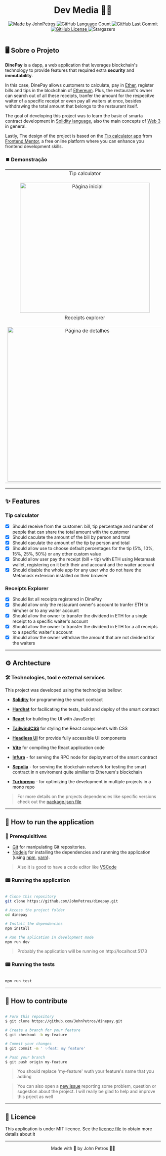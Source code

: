 <h1 align="center">
  Dev Media 👨‍💻
</h1>

<div align="center">
   <a href="https://github.com/JohnPetros">
    <img alt="Made by JohnPetros" src="https://img.shields.io/badge/made%20by-JohnPetros-blueviolet">
   </a>
   <img alt="GitHub Language Count" src="https://img.shields.io/github/languages/count/JohnPetros/dev-media">
   <a href="https://github.com/JohnPetros/dev-media/commits/main">
    <img alt="GitHub Last Commit" src="https://img.shields.io/github/last-commit/JohnPetros/dev-media">
   </a>
  </a>
   </a>
   <a href="https://github.com/JohnPetros/dev-media/blob/main/LICENSE.md">
    <img alt="GitHub License" src="https://img.shields.io/github/license/JohnPetros/dev-media">
   </a>
    <img alt="Stargazers" src="https://img.shields.io/github/stars/JohnPetros/dev-media?style=social">
</div>
<br>

## 🖥️ Sobre o Projeto

**DinePay** is a dapp, a web application that leverages blockchain's technology to provide features that required extra **security** and **immutability**.

In this case, DinePay allows customers to calculate, pay in [Ether](https://www.researchgate.net/publication/369869912_Ethereum_Introduction_Expectation_and_Implementation), register bills and tips in the blockchain of [Ethereum](https://ethereum.org/en/). Plus, the restaurant's owner can search out of all these receipts, tranfer the amount for the respecitve waiter of a specific receipt or even pay all waiters at once, besides withdrawing the total amount that belongs to the restaurant itself. 

The goal of developing this project was to learn the basic of smarta contract development in [Solidity language](https://soliditylang.org/), also the main concepts of [Web 3](https://hbr.org/2022/05/what-is-web3) in general.

Lastly, The design of the project is based on the [Tip calculator app](https://www.frontendmentor.io/challenges/tip-calculator-app-ugJNGbJUX) from [Frontend Mentor](https://www.frontendmentor.io/), a free online platform where you can enhance you frontend development skills.


### ⏹️ Demonstração

<table align="center">
  <tr>
    <td align="center">
    <span>Tip calculator<br/><br/></span>
    <img src="documentation/images/home-page.png" alt="Página inicial" height="420"  />
    </td>
  </tr>
  <tr>
    <td align="center">
    <span>Receipts explorer<br/><br/></span>
    <img src="documentation/images/details-page.png" alt="Página de detalhes" height="500" />
    </td>
  </tr>
</table>

---

## ✨ Features

### Tip calculator

- [x] Should receive from the customer: bill, tip percentage  and number of people that can share the total amount with the customer
- [x] Should caculate the amount of the bill by person and total 
- [x] Should caculate the amount of the tip by person and total 
- [x] Should allow use to choose default percentages for the tip (5%, 10%, 15%, 25%, 50%) or any other custom value
- [x] Should allow user pay the receipt (bill + tip) with ETH using Metamask wallet, registering on it both their and account and the waiter account
- [x] Should disable the whole app for any user who do not have the Metamask extension installed on their browser

### Receipts Explorer

- [x] Should list all receipts registered in DinePay
- [x] Should allow only the restaurant owner's account to tranfer ETH to him/her or to any waiter account
- [x] Should allow the owner to transfer the dividend in ETH for a single receipt to a specific waiter's account
- [x] Should allow the owner to transfer the dividend in ETH for a all receipts to a specific waiter's account
- [x] Should allow the owner withdraw the amount that are not dividend for the waiters

---

## ⚙️ Archtecture

### 🛠️ Technologies, tool e external services

This project was developed using the technolgies bellow:

- **[Solidity](https://soliditylang.org/)** for programming the smart contract

- **[Hardhat](https://hardhat.org/)** for facilicating the tests, build and deploy of the smart contract

- **[React](https://react.dev/)** for building the UI with JavaScript

- **[TailwindCSS](https://tailwindcss.com/)** for styling the React components with CSS

- **[Headless UI](https://headlessui.com/)** for provide fully accessible UI components

- **[Vite](https://vitejs.dev/)** for compiling the React application code

- **[Infura](https://www.infura.io/)** - for serving the RPC node for deployment of the smart contract 

- **[Sepolia](https://sepolia.etherscan.io/)** - for serving the blockchain network for testing the smart contract in n enviroment quite similiar to Etheruem's blockchain 

- **[Turborepo](https://turbo.build/)** - for optimizing the development in multiple projects in a mono repo

> For more details on the projects dependencies like specific versions check out the [package.json file](https://github.com/JohnPetros/dinepay/blob/main/package.json)

---

## 🚀 How to run the application

### 🔧 Prerequisitives


- [Git](https://git-scm.com/) for manipulating Git repositories.
- [Nodejs](https://www.python.org/) for installing the dependencies and runnning the application (using [npm](https://www.w3schools.com/python/python_pip.asp), [yarn](https://yarnpkg.com/)).

> Also it is good to have a code editor like [VSCode](https://code.visualstudio.com/)

### 📟 Running the application

```bash

# Clone this repository
git clone https://github.com/JohnPetros/dinepay.git

# Access the project folder
cd dinepay

# Install the dependencies
npm install

# Run the aplication in development mode
npm run dev

```

> Probably the application will be running on http://localhost:5173

### 📟 Running the tests

```bash

npm run test

```

---

## 💪 How to contribute

```bash

# Fork this repository
$ git clone https://github.com/JohnPetros/dinepay.git

# Create a branch for your feature
$ git checkout -b my-feature

# Commit your changes
$ git commit -m ' ✨feat: my feature'

# Push your branch
$ git push origin my-feature

```

> You should replace 'my-feature' wuth your feature's name that you adding

> You can also open a [new issue](https://github.com/JohnPetros/dinepay/issues) reporting some problem, question or sugestion about the project. I will really be glad to help and improve this prject as well 

---

## 📝 Licence

This application is under MIT licence. See the [licence file](LICENSE) to obtain more details about it

---

<p align="center">
  Made with 💜 by John Petros 👋🏻
</p>